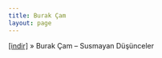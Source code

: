 ```yaml
---
title: Burak Çam
layout: page
---
```


<a href="https://cloud.mail.ru/public/017839296d9e/Burak%20%C3%87am%20-%20Susmayan%20D%C3%BC%C5%9F%C3%BCnceler" target="_blank">[indir]</a>  »  Burak Çam &#8211; Susmayan Düşünceler